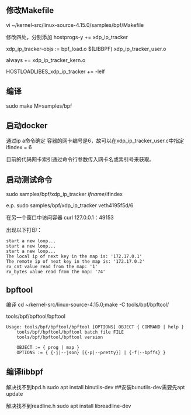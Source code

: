 
## 修改Makefile
vi ~/kernel-src/linux-source-4.15.0/samples/bpf/Makefile

修改四处，分别添加
hostprogs-y += xdp_ip_tracker

xdp_ip_tracker-objs := bpf_load.o $(LIBBPF) xdp_ip_tracker_user.o

always += xdp_ip_tracker_kern.o

HOSTLOADLIBES_xdp_ip_tracker += -lelf

## 编译
sudo make M=samples/bpf

## 启动docker
通过ip a命令确定 容器的网卡编号是6，故可以在xdp_ip_tracker_user.c中指定ifindex = 6

目前的代码网卡索引通过命令行参数传入网卡名或索引号来获取。

## 启动测试命令
sudo samples/bpf/xdp_ip_tracker $ifname/$ifindex

e.p. sudo samples/bpf/xdp_ip_tracker veth4195f5d/6

在另一个窗口中访问容器
curl 127.0.0.1：49153

出现以下打印：

	start a new loop...
	start a new loop...
	start a new loop...
	The local ip of next key in the map is: '172.17.0.1'
	The remote ip of next key in the map is: '172.17.0.2'
	rx_cnt value read from the map: '1'
	rx_bytes value read from the map: '74'

## bpftool
编译 cd ~/kernel-src/linux-source-4.15.0;make -C tools/bpf/bpftool/

tools/bpf/bpftool/bpftool

	Usage: tools/bpf/bpftool/bpftool [OPTIONS] OBJECT { COMMAND | help }
		tools/bpf/bpftool/bpftool batch file FILE
		tools/bpf/bpftool/bpftool version
		
		OBJECT := { prog | map }
		OPTIONS := { {-j|--json} [{-p|--pretty}] | {-f|--bpffs} }

## 编译libbpf
解决找不到bpd.h
sudo apt install binutils-dev  ##安装bunutils-dev需要先apt update

解决找不到readline.h
sudo apt install libreadline-dev
